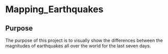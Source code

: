 # Mapping_Earthquakes

## Purpose
The purpose of this project is to visually show the differences between the magnitudes of earthquakes all over the world for the last seven days.